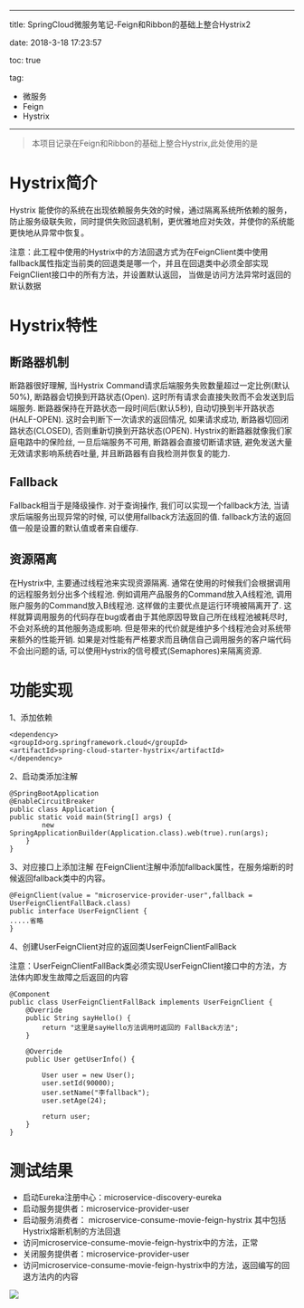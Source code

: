 ----------
title: SpringCloud微服务笔记-Feign和Ribbon的基础上整合Hystrix2

date: 2018-3-18 17:23:57

toc: true

tag: 

- 微服务
- Feign
- Hystrix

----------
> 本项目记录在Feign和Ribbon的基础上整合Hystrix,此处使用的是

# Hystrix简介

Hystrix 能使你的系统在出现依赖服务失效的时候，通过隔离系统所依赖的服务，防止服务级联失败，同时提供失败回退机制，更优雅地应对失效，并使你的系统能更快地从异常中恢复。

注意：此工程中使用的Hystrix中的方法回退方式为在FeignClient类中使用fallback属性指定当前类的回退类是哪一个，并且在回退类中必须全部实现FeignClient接口中的所有方法，并设置默认返回，
当做是访问方法异常时返回的默认数据

<!--more-->

# Hystrix特性

## 断路器机制
断路器很好理解, 当Hystrix Command请求后端服务失败数量超过一定比例(默认50%), 断路器会切换到开路状态(Open). 这时所有请求会直接失败而不会发送到后端服务. 断路器保持在开路状态一段时间后(默认5秒), 自动切换到半开路状态(HALF-OPEN). 这时会判断下一次请求的返回情况, 如果请求成功, 断路器切回闭路状态(CLOSED), 否则重新切换到开路状态(OPEN). Hystrix的断路器就像我们家庭电路中的保险丝, 一旦后端服务不可用, 断路器会直接切断请求链, 避免发送大量无效请求影响系统吞吐量, 并且断路器有自我检测并恢复的能力.

## Fallback
Fallback相当于是降级操作. 对于查询操作, 我们可以实现一个fallback方法, 当请求后端服务出现异常的时候, 可以使用fallback方法返回的值. fallback方法的返回值一般是设置的默认值或者来自缓存.

## 资源隔离
在Hystrix中, 主要通过线程池来实现资源隔离. 通常在使用的时候我们会根据调用的远程服务划分出多个线程池. 例如调用产品服务的Command放入A线程池, 调用账户服务的Command放入B线程池. 这样做的主要优点是运行环境被隔离开了. 这样就算调用服务的代码存在bug或者由于其他原因导致自己所在线程池被耗尽时, 不会对系统的其他服务造成影响. 但是带来的代价就是维护多个线程池会对系统带来额外的性能开销. 如果是对性能有严格要求而且确信自己调用服务的客户端代码不会出问题的话, 可以使用Hystrix的信号模式(Semaphores)来隔离资源.

# 功能实现

1、添加依赖
   
	<dependency>
	<groupId>org.springframework.cloud</groupId>
	<artifactId>spring-cloud-starter-hystrix</artifactId>
	</dependency>

2、启动类添加注解

	@SpringBootApplication
	@EnableCircuitBreaker
	public class Application {
	public static void main(String[] args) {
	        new SpringApplicationBuilder(Application.class).web(true).run(args);
	    }
	}

3、对应接口上添加注解
在FeignClient注解中添加fallback属性，在服务熔断的时候返回fallback类中的内容。
	
    @FeignClient(value = "microservice-provider-user",fallback = UserFeignClientFallBack.class)
    public interface UserFeignClient {
    .....省略
    }
4、创建UserFeignClient对应的返回类UserFeignClientFallBack
   
注意：UserFeignClientFallBack类必须实现UserFeignClient接口中的方法，方法体内即发生故障之后返回的内容
	
	@Component
    public class UserFeignClientFallBack implements UserFeignClient {
        @Override
        public String sayHello() {
            return "这里是sayHello方法调用时返回的 FallBack方法";
        }
    
        @Override
        public User getUserInfo() {
    
            User user = new User();
            user.setId(90000);
            user.setName("李fallback");
            user.setAge(24);
    
            return user;
        }
    }

# 测试结果

- 启动Eureka注册中心：microservice-discovery-eureka
- 启动服务提供者：microservice-provider-user
- 启动服务消费者： microservice-consume-movie-feign-hystrix  其中包括Hystrix熔断机制的方法回退
- 访问microservice-consume-movie-feign-hystrix中的方法，正常
- 关闭服务提供者：microservice-provider-user
- 访问microservice-consume-movie-feign-hystrix中的方法，返回编写的回退方法内的内容

![](https://i.imgur.com/6Re7sz4.png)